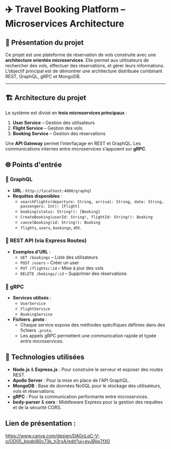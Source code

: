 # ✈️ Travel Booking Platform – Microservices Architecture

## 📌 Présentation du projet

Ce projet est une plateforme de réservation de vols construite avec une **architecture orientée microservices**. Elle permet aux utilisateurs de rechercher des vols, effectuer des réservations, et gérer leurs informations. L’objectif principal est de démontrer une architecture distribuée combinant REST, GraphQL, gRPC et MongoDB.

---

## 🏗️ Architecture du projet

Le système est divisé en **trois microservices principaux** :

1. **User Service** – Gestion des utilisateurs
2. **Flight Service** – Gestion des vols
3. **Booking Service** – Gestion des réservations

Une **API Gateway** permet l’interfaçage en REST et GraphQL. Les communications internes entre microservices s’appuient sur **gRPC**.

## 🌐 Points d'entrée

### 🔹 GraphQL 
- **URL** : `http://localhost:4000/graphql`
- **Requêtes disponibles** :
  - `searchFlights(departure: String, arrival: String, date: String, passengers: Int): [Flight]`
  - `booking(status: String!): [Booking]`
  - `CreateBooking(userId: String!, flightId: String!): Booking`
  - `cancelBooking(id: String!): Booking`
  - `flights`, `users`, `bookings`, etc.

### 🔹 REST API (via Express Routes)
- **Exemples d’URL** :
  - `GET /bookings` – Liste des utilisateurs
  - `POST /users` – Créer un user
  - `PUT /flights/:id` – Mise à jour des vols
  - `DELETE /bokings/:id` – Supprimer des réservations

### 🔹 gRPC
- **Services utilisés** :
  - `UserService`
  - `FlightService`
  - `BookingService`
- **Fichiers .proto** :
  - Chaque service expose des méthodes spécifiques définies dans des fichiers `.proto`.
  - Les appels gRPC permettent une communication rapide et typée entre microservices.

## 🧩 Technologies utilisées

- **Node.js** & **Express.js** : Pour construire le serveur et exposer des routes REST.
- **Apollo Server** : Pour la mise en place de l'API GraphQL.
- **MongoDB** : Base de données NoSQL pour le stockage des utilisateurs, vols et réservations.
- **gRPC** : Pour la communication performante entre microservices.
- **body-parser** & **cors** : Middleware Express pour la gestion des requêtes et de la sécurité CORS.


## Lien de présentation : 
https://www.canva.com/design/DAGnLqC-V-o/OD05_bpqbi80c73k_h3rxA/edit?ui=eyJBIjp7fX0
